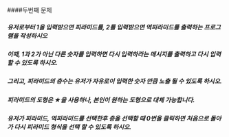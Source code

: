 ####두번째 문제

##### 유저로부터 1을 입력받으면 피라미드를, 2를 입력받으면 역피라미드를 출력하는 프로그램을 작성하시오
##### 이때, 1과 2가 아닌 다른 숫자를 입력하면 다시 입력하라는 메시지를 출력하고 다시 입력할 수 있도록 하시오.
##### 그리고, 피라미드의 층수는 유저가 자유로이 입력한 숫자 만큼 노출 될 수 있도록 하시오.
##### 피라미드의 도형은 ★을 사용하나, 본인이 원하는 도형으로 대체 가능합니다.
##### 유저가 피라미드, 역피라미드를 선택한후 층을 선택할 때 0번을 클릭하면 처음으로 돌아가 다시 피라미드 형식을 선택 할 수 있도록 하시오.
